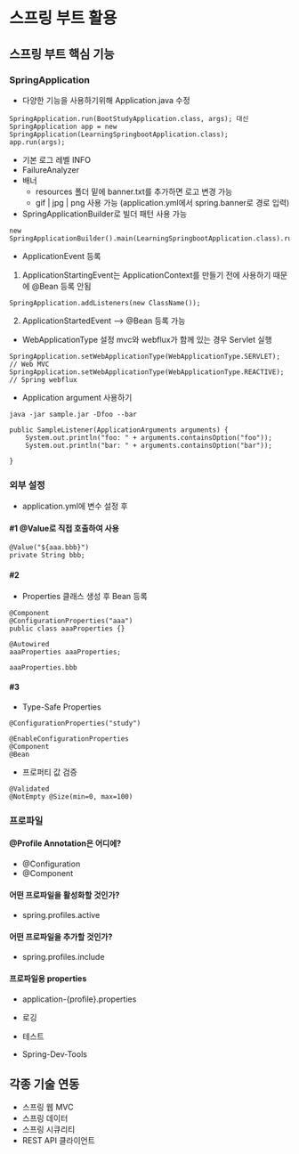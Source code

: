 # 스프링 부트 활용

## 스프링 부트 핵심 기능
### SpringApplication
- 다양한 기능을 사용하기위해 Application.java 수정
```
SpringApplication.run(BootStudyApplication.class, args); 대신 
SpringApplication app = new SpringApplication(LearningSpringbootApplication.class);
app.run(args);
```

- 기본 로그 레벨 INFO
- FailureAnalyzer
- 배너
    - resources 폴더 밑에 banner.txt를 추가하면 로고 변경 가능
    - gif | jpg | png 사용 가능 (application.yml에서 spring.banner로 경로 입력)
- SpringApplicationBuilder로 빌더 패턴 사용 가능    
```
new SpringApplicationBuilder().main(LearningSpringbootApplication.class).run(args); 
```

- ApplicationEvent 등록
1. ApplicationStartingEvent는 ApplicationContext를 만들기 전에 사용하기 때문에 @Bean 등록 안됨
```
SpringApplication.addListeners(new ClassName());
```

2. ApplicationStartedEvent --> @Bean 등록 가능 

- WebApplicationType 설정
mvc와 webflux가 함께 있는 경우 Servlet 실행
```
SpringApplication.setWebApplicationType(WebApplicationType.SERVLET); // Web MVC
SpringApplication.setWebApplicationType(WebApplicationType.REACTIVE); // Spring webflux
```

- Application argument 사용하기
```
java -jar sample.jar -Dfoo --bar

public SampleListener(ApplicationArguments arguments) {
    System.out.println("foo: " + arguments.containsOption("foo"));
    System.out.println("bar: " + arguments.containsOption("bar"));
        
}
```


### 외부 설정
- application.yml에 변수 설정 후

#### #1 @Value로 직접 호출하여 사용
```
@Value("${aaa.bbb}")
private String bbb;
```

#### #2 
- Properties 클래스 생성 후 Bean 등록
```
@Component 
@ConfigurationProperties("aaa")
public class aaaProperties {}

@Autowired
aaaProperties aaaProperties;

aaaProperties.bbb
```

#### #3
- Type-Safe Properties
```
@ConfigurationProperties("study")

@EnableConfigurationProperties
@Component
@Bean
```

- 프로퍼티 값 검증
```
@Validated
@NotEmpty @Size(min=0, max=100)
```




### 프로파일
#### @Profile Annotation은 어디에?
- @Configuration
- @Component

#### 어떤 프로파일을 활성화할 것인가?
- spring.profiles.active

#### 어떤 프로파일을 추가할 것인가?
- spring.profiles.include

#### 프로파일용 properties
- application-{profile}.properties




- 로깅
- 테스트
- Spring-Dev-Tools

## 각종 기술 연동
- 스프링 웹 MVC
- 스프링 데이터
- 스프링 시큐리티
- REST API 클라이언트





